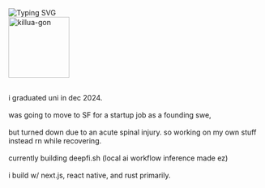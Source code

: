 <picture>
   <source media="(prefers-color-scheme: dark)" srcset="https://readme-typing-svg.demolab.com?font=Gaegu&size=35&duration=2000&pause=998&color=F7F7F7&repeat=false&width=300&lines=sup+im+noah" />
   <source media="(prefers-color-scheme: light)" srcset="https://readme-typing-svg.demolab.com?font=Gaegu&size=35&duration=2000&pause=998&color=000000&repeat=false&width=300&lines=sup+im+noah" />
   <img alt="Typing SVG" src="https://readme-typing-svg.demolab.com?font=Gaegu&size=50&duration=2000&pause=998&color=F7F7F7&repeat=false&width=300&height=35&lines=sup+im+noah" />
</picture>
<br/>
<img src="https://github.com/user-attachments/assets/2a5bc900-5590-4333-935b-c2e4f2656b32" alt="killua-gon" width="120" height="120" style="min-height: 120px;">
<br/>
<br/>

i graduated uni in dec 2024.
<br/>
<br/>
was going to move to SF for a startup job as a founding swe,
<br/>
<br/>
but turned down due to an acute spinal injury. so working on my own stuff instead rn while recovering.
<br/>
<br/>
currently building deepfi.sh (local ai workflow inference made ez)
<br/>
<br/>
i build w/ next.js, react native, and rust primarily.
